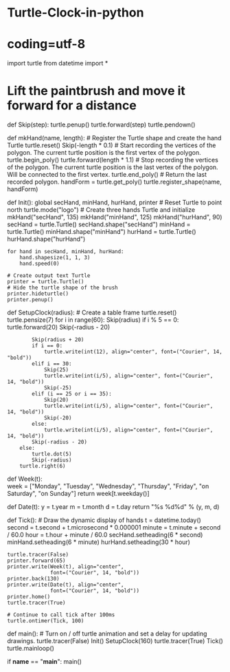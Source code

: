 # Turtle-Clock-in-python
# coding=utf-8

import turtle
from datetime import *

# Lift the paintbrush and move it forward for a distance
def Skip(step):
    turtle.penup()
    turtle.forward(step)
    turtle.pendown()

def mkHand(name, length):
    # Register the Turtle shape and create the hand Turtle
    turtle.reset()
    Skip(-length * 0.1)
    # Start recording the vertices of the polygon. The current turtle position is the first vertex of the polygon.
    turtle.begin_poly()
    turtle.forward(length * 1.1)
    # Stop recording the vertices of the polygon. The current turtle position is the last vertex of the polygon. Will be connected to the first vertex.
    turtle.end_poly()
    # Return the last recorded polygon.
    handForm = turtle.get_poly()
    turtle.register_shape(name, handForm)

def Init():
    global secHand, minHand, hurHand, printer
    # Reset Turtle to point north
    turtle.mode("logo")
    # Create three hands Turtle and initialize
    mkHand("secHand", 135)
    mkHand("minHand", 125)
    mkHand("hurHand", 90)
    secHand = turtle.Turtle()
    secHand.shape("secHand")
    minHand = turtle.Turtle()
    minHand.shape("minHand")
    hurHand = turtle.Turtle()
    hurHand.shape("hurHand")

    for hand in secHand, minHand, hurHand:
        hand.shapesize(1, 1, 3)
        hand.speed(0)

    # Create output text Turtle
    printer = turtle.Turtle()
    # Hide the turtle shape of the brush
    printer.hideturtle()
    printer.penup()

def SetupClock(radius):
    # Create a table frame
    turtle.reset()
    turtle.pensize(7)
    for i in range(60):
        Skip(radius)
        if i % 5 == 0:
            turtle.forward(20)
            Skip(-radius - 20)

            Skip(radius + 20)
            if i == 0:
                turtle.write(int(12), align="center", font=("Courier", 14, "bold"))
            elif i == 30:
                Skip(25)
                turtle.write(int(i/5), align="center", font=("Courier", 14, "bold"))
                Skip(-25)
            elif (i == 25 or i == 35):
                Skip(20)
                turtle.write(int(i/5), align="center", font=("Courier", 14, "bold"))
                Skip(-20)
            else:
                turtle.write(int(i/5), align="center", font=("Courier", 14, "bold"))
            Skip(-radius - 20)
        else:
            turtle.dot(5)
            Skip(-radius)
        turtle.right(6)

def Week(t):   
    week = ["Monday", "Tuesday", "Wednesday",
            "Thursday", "Friday", "on Saturday", "on Sunday"]
    return week[t.weekday()]

def Date(t):
    y = t.year
    m = t.month
    d = t.day
    return "%s %d%d" % (y, m, d)

def Tick():
    # Draw the dynamic display of hands
    t = datetime.today()
    second = t.second + t.microsecond * 0.000001
    minute = t.minute + second / 60.0
    hour = t.hour + minute / 60.0
    secHand.setheading(6 * second)
    minHand.setheading(6 * minute)
    hurHand.setheading(30 * hour)

    turtle.tracer(False) 
    printer.forward(65)
    printer.write(Week(t), align="center",
                  font=("Courier", 14, "bold"))
    printer.back(130)
    printer.write(Date(t), align="center",
                  font=("Courier", 14, "bold"))
    printer.home()
    turtle.tracer(True)

    # Continue to call tick after 100ms
    turtle.ontimer(Tick, 100)

def main():
    # Turn on / off turtle animation and set a delay for updating drawings.
    turtle.tracer(False)
    Init()
    SetupClock(160)
    turtle.tracer(True)
    Tick()
    turtle.mainloop()

if __name__ == "__main__":
    main()
